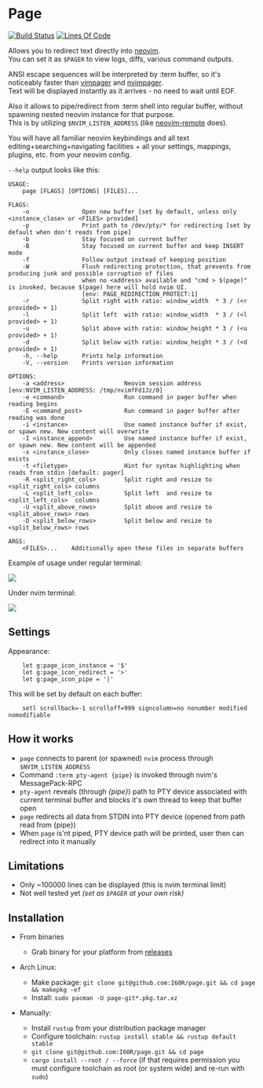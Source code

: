 # Page

[![Build Status](https://travis-ci.org/I60R/page.svg?branch=master)](https://travis-ci.org/I60R/page)
[![Lines Of Code](https://tokei.rs/b1/github/I60R/page)](https://github.com/I60R/page)

Allows you to redirect text directly into [neovim](https://github.com/neovim/neovim).  
You can set it as `$PAGER` to view logs, diffs, various command outputs.  
  
ANSI escape sequences will be interpreted by :term buffer, so it's noticeably faster than [vimpager](https://github.com/rkitover/vimpager) and [nvimpager](https://github.com/lucc/nvimpager).  
Text will be displayed instantly as it arrives - no need to wait until EOF.  

Also it allows to pipe/redirect from :term shell into regular buffer, without spawning nested neovim instance for that purpose.  
This is by utilizing `$NVIM_LISTEN_ADDRESS` (like [neovim-remote](https://github.com/mhinz/neovim-remote) does).  
  
You will have all familiar neovim keybindings and all text editing+searching+navigating facilities + all your settings, mappings, plugins, etc. from your neovim config.   

`--help` output looks like this:

```
USAGE:
    page [FLAGS] [OPTIONS] [FILES]...

FLAGS:
    -o               Open new buffer [set by default, unless only <instance_close> or <FILES> provided]
    -p               Print path to /dev/pty/* for redirecting [set by default when don't reads from pipe]
    -b               Stay focused on current buffer
    -B               Stay focused on current buffer and keep INSERT mode
    -f               Follow output instead of keeping position
    -W               Flush redirecting protection, that prevents from producing junk and possible corruption of files
                     when no <address> available and "cmd > $(page)" is invoked, because $(page) here will hold nvim UI.
                     [env: PAGE_REDIRECTION_PROTECT:1]
    -r               Split right with ratio: window_width  * 3 / (<r provided> + 1)
    -l               Split left  with ratio: window_width  * 3 / (<l provided> + 1)
    -u               Split above with ratio: window_height * 3 / (<u provided> + 1)
    -d               Split below with ratio: window_height * 3 / (<d provided> + 1)
    -h, --help       Prints help information
    -V, --version    Prints version information

OPTIONS:
    -a <address>                 Neovim session address [env:NVIM_LISTEN_ADDRESS: /tmp/nvimfFd1Jz/0]
    -e <command>                 Run command in pager buffer when reading begins
    -E <command_post>            Run command in pager buffer after reading was done
    -i <instance>                Use named instance buffer if exist, or spawn new. New content will overwrite
    -I <instance_append>         Use named instance buffer if exist, or spawn new. New content will be appended
    -x <instance_close>          Only closes named instance buffer if exists
    -t <filetype>                Hint for syntax highlighting when reads from stdin [default: pager]
    -R <split_right_cols>        Split right and resize to <split_right_cols> columns
    -L <split_left_cols>         Split left  and resize to <split_left_cols>  columns
    -U <split_above_rows>        Split above and resize to <split_above_rows> rows
    -D <split_below_rows>        Split below and resize to <split_below_rows> rows

ARGS:
    <FILES>...    Additionally open these files in separate buffers
```
Example of usage under regular terminal:

![](https://i.imgur.com/4ulIBJi.gif)

Under nvim terminal:

![](https://i.imgur.com/mtzdoor.gif)



## Settings

Appearance:
```viml
    let g:page_icon_instance = '$'
    let g:page_icon_redirect = '>'
    let g:page_icon_pipe = '|'
```

This will be set by default on each buffer:
```viml
    setl scrollback=-1 scrolloff=999 signcolumn=no nonumber modified nomodifiable
```


## How it works

* `page` connects to parent (or spawned) `nvim` process through `$NVIM_LISTEN_ADDRESS`
* Command `:term pty-agent {pipe}` is invoked through nvim's MessagePack-RPC
* `pty-agent` reveals (through *{pipe}*) path to PTY device associated with current terminal buffer and blocks it's own thread to keep that buffer open
* `page` redirects all data from STDIN into PTY device (opened from path read from {pipe})
* When `page` is'nt piped, PTY device path will be printed, user then can redirect into it manually


## Limitations

* Only ~100000 lines can be displayed (this is nvim terminal limit)
* Not well tested yet *(set as `$PAGER` at your own risk)*


## Installation

* From binaries
  * Grab binary for your platform from [releases](https://github.com/I60R/page/releases)

* Arch Linux:
  * Make package: `git clone git@github.com:I60R/page.git && cd page && makepkg -ef`
  * Install: `sudo pacman -U page-git*.pkg.tar.xz`

* Manually:
  * Install `rustup` from your distribution package manager
  * Configure toolchain: `rustup install stable && rustup default stable`
  * `git clone git@github.com:I60R/page.git && cd page`
  * `cargo install --root / --force` (if that requires permission you must configure toolchain as root (or system wide) and re-run with `sudo`)
